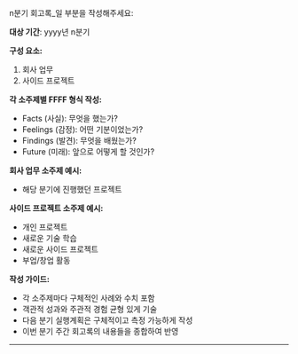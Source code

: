n분기 회고록_일 부분을 작성해주세요:

**대상 기간**: yyyy년 n분기

**구성 요소:**
1. 회사 업무
2. 사이드 프로젝트

**각 소주제별 FFFF 형식 작성:**
- Facts (사실): 무엇을 했는가?
- Feelings (감정): 어떤 기분이었는가?
- Findings (발견): 무엇을 배웠는가?
- Future (미래): 앞으로 어떻게 할 것인가?

**회사 업무 소주제 예시:**
- 해당 분기에 진행했던 프로젝트

**사이드 프로젝트 소주제 예시:**
- 개인 프로젝트
- 새로운 기술 학습
- 새로운 사이드 프로젝트
- 부업/창업 활동

**작성 가이드:**
- 각 소주제마다 구체적인 사례와 수치 포함
- 객관적 성과와 주관적 경험 균형 있게 기술
- 다음 분기 실행계획은 구체적이고 측정 가능하게 작성
- 이번 분기 주간 회고록의 내용들을 종합하여 반영

---
